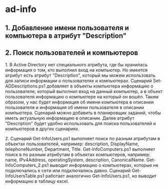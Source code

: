 # ad-info
<h2>1. Добавление имени пользователя и компьютера в атрибут "Description" </h2>
<h2>2. Поиск пользователей и компьютеров </h2>


<p>1. В Active Directory нет специального атрибута, где бы хранилась информация о том, кто выполнил вход на компьютер. Но имеется атрибут есть атрибут "Description", который мы можем использовать для записи информации о пользователях и компьютерах. Сценарий Set-ADDescriptions.ps1 добавляет в объекты компьютера информацию о пользователе, который выполнил вход на данный компьютер, а в объект пользователя информацию о компьютере на который он вошёл. Таким образом, у нас будет информация об имени компьютера в описании пользователя и информация об имени пользователя в описании компьютера. Сценарий можно добавить в планировщик заданий, чтобы иметь актуальную информацию в описании. Далее атрибут "Description" будет удобно использовать для поиска пользователей и компьютеров в других сценариях.</p>

<p>2. Сценарий  Get-InfoUsers.ps1 выполняет поиск по разным атрибутам в объектах пользователей, например: description, DisplayName, telephoneNumber, Department, Title. Get-InfoComputers.ps1 выполняет поиск в по разным атрибутам в объектах компьютеров, например: name, IPv4Address, operatingSystem, description, CanonicalName. Get-InfoComputers_2.ps1 выводит информацию о компьютерах, которые не подключались к сети или подключались давно. Сценарий Get-InfoUsersTable.ps1 работает аналогично Get-InfoUsers.ps1, но выводит информацию в таблицу excel.</p>

